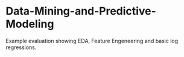 # Data-Mining-and-Predictive-Modeling

Example evaluation showing EDA, Feature Engeneering and basic log regressions.
